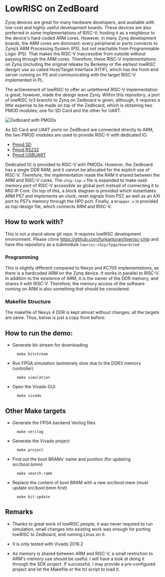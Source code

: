 # LowRISC on ZedBoard
Zynq devices are great for many hardware developers, and available with low-cost and highly useful development boards. These devices are also preferred in some implementations of RISC-V; hosting it as a neighbour to the device's hard-coded ARM cores. However, in many Zynq development boards, the ARM cores are dominant: every peripheral or ports connects to Zynq’s ARM Processing System (PS), but not reachable from Programmable Logic (PS). That makes the RISC-V inaccessible from outside without passing through the ARM cores. Therefore, these RISC-V implementations on Zynq (including the original release by Berkeley or the earliest lowRISC design) use so called Host/Target Interface (HTIF), which has the front-end server running on PS and communicating with the target RISC-V implemented in PL.

The achievement of lowRISC to offer an untethered RISC-V implementation is great; however, made the design leave Zynq. Within this repository, a port of lowRISC (v3 branch) to Zynq on Zedboard is given; although, it requires a little expense to be made on top of the Zedboard, which is obtaining two PMOD modules; one for SD Card and the other for UART.
 
![Zedboard with PMODs](https://github.com/furkanturan/lowrisc-zed/blob/master/boardimage.jpg "Zedboard with PMODs")

As SD Card and UART ports on ZedBoard are connected directly to ARM, the two PMOD modules are used to provide RISC-V with dedicated IO. 

* [Pmod SD](http://store.digilentinc.com/pmod-sd-full-sized-sd-card-slot/)
* [Pmod RS232](http://store.digilentinc.com/pmod-usbuart-usb-to-uart-interface/)
* [Pmod USBUART](http://store.digilentinc.com/pmod-usbuart-usb-to-uart-interface/)

Dedicated IO is provided to RISC-V with PMODs. However, the Zedboard has a single DDR RAM, and it cannot be allocated for the explicit use of RISC-V. Therefore, the implementation made the RAM it shared between the ARM and RISC-V cores. The `chip-top.v` file is expanded to make nasti memory port of RISC-V accessible as global port instead of connecting it to MIG IP Core. On top of this, a block diagram is provided which instantiates ARM PS7 and implements an clock, reset signals from PS7, as well as an AXI port to PS7’s memory through the HP0 port. Finally, a `Wrapper.v` is provided as top-design file, which connects ARM and RISC-V.

## How to work with?
This is not a stand-alone git repo. It requires lowRISC development environment. Please clone https://github.com/furkanturan/lowrisc-chip and have this repository as a submodule `lowrisc-chip/fpga/board/zed`

### Programming
This is slightly different compared to Nexys and KC705 implementations, as there is a hardcoded ARM on the Zynq device. It works in parallel to RISC-V. In addition to the existence of ARM, it is the owner of the DDR memory, and shares it with RISC-V. Therefore, the memory access of the software running on ARM is also something that should be considered.

### Makefile Structure
The makefile of Nexys 4 DDR is kept almost without changes; all the targets are same. Thus, below is just a copy from before:

How to run the demo:
--------------------------------------------------------

* Generate bit-stream for downloading

        make bitstream

* Run FPGA simulation (extremely slow due to the DDR3 memory controller)

        make simulation

* Open the Vivado GUI

        make vivado

Other Make targets
--------------------------------------------------------

* Generate the FPGA backend Verilog files

        make verilog

* Generate the Vivado project

        make project

* Find out the boot BRAMs' name and position (for updating src/boot.bmm)

        make search-ramb

* Replace the content of boot BRAM with a new src/boot.mem (must update src/boot.bmm first)

        make bit-update

## Remarks
* Thanks to great work of lowRISC people, it was never required to run simulation, small changes into existing work was enough for porting lowRISC to Zedboard, and running Linux on it.

* It is only tested with Vivado 2016.2

* As memory is shared between ARM and RISC-V, a small restriction to ARM's memory use should be useful. I will have a look at doing it through the SDK project. If successful, I may provide a pre-configured project and let the Makefile or the tcl script to load it.